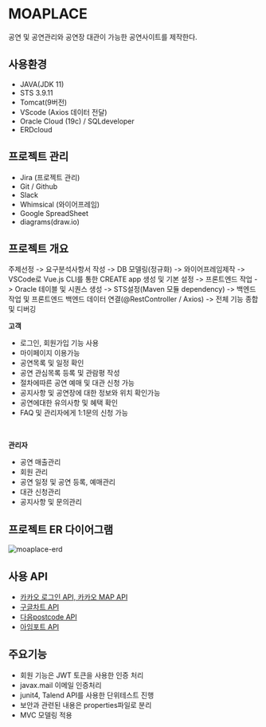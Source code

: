 # MOAPLACE
공연 및 공연관리와 공연장 대관이 가능한 공연사이트를 제작한다.

## 사용환경
- JAVA(JDK 11)
- STS 3.9.11
- Tomcat(9버전)
- VScode (Axios 데이터 전달)
- Oracle Cloud (19c) / SQLdeveloper
- ERDcloud

## 프로젝트 관리
- Jira (프로젝트 관리)
- Git / Github
- Slack
- Whimsical (와이어프레임)
- Google SpreadSheet
- diagrams(draw.io)

## 프로젝트 개요
주제선정 -> 요구분석사항서 작성 -> DB 모델링(정규화) -> 와이어프레임제작 -> VSCode로 Vue.js CLI를 통한 CREATE app 생성 및 기본 설정 -> 프론트엔드 작업 -> Oracle 테이블 및 시퀀스 생성 -> STS설정(Maven 모듈 dependency) -> 백엔드 작업 및 프론트엔드 백엔드 데이터 연결(@RestController / Axios) -> 전체 기능 종합 및 디버깅

**고객**
- 로그인, 회원가입 기능 사용
- 마이페이지 이용가능
- 공연목록 및 일정 확인
- 공연 관심목록 등록 및 관람평 작성
- 절차에따른 공연 예매 및 대관 신청 가능
- 공지사항 및 공연장에 대한 정보와 위치 확인가능
- 공연에대한 유의사항 및 혜택 확인
- FAQ 및 관리자에게 1:1문의 신청 가능

<br/>

**관리자**
- 공연 매출관리
- 회원 관리
- 공연 일정 및 공연 등록, 예매관리
- 대관 신청관리
- 공지사항 및 문의관리

## 프로젝트 ER 다이어그램
![moaplace-erd](https://user-images.githubusercontent.com/95058915/189040007-c7d8aae4-cb56-4637-80f1-0941c78fbf8c.png)


## 사용 API

- [카카오 로그인 API, 카카오 MAP API](https://developers.kakao.com) <br/>
- [구글차트 API](https://developers.google.com/chart) <br/>
- [다음postcode API](https://postcode.map.daum.net/guide) <br/>
- [아임포트 API](https://www.iamport.kr/) <br/>

## 주요기능
- 회원 기능은 JWT 토큰을 사용한 인증 처리
- javax.mail 이메일 인증처리
- junit4, Talend API를 사용한 단위테스트 진행
- 보안과 관련된 내용은 properties파일로 분리
- MVC 모델링 적용
